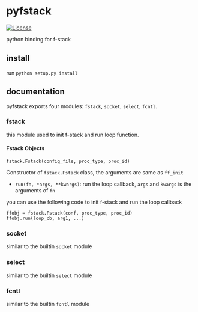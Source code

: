 # pyfstack
[![License](https://img.shields.io/badge/License-BSD%202--Clause-orange.svg)](https://opensource.org/licenses/BSD-2-Clause)

python binding for f-stack

## install
 run `python setup.py install`

## documentation
pyfstack exports four modules: `fstack`, `socket`, `select`, `fcntl`.

### fstack
this module used to init f-stack and run loop function.
#### Fstack Objects
`fstack.Fstack(config_file, proc_type, proc_id)`

Constructor of `fstack.Fstack` class, the arguments are same as `ff_init`
+ `run(fn, *args, **kwargs)`: run the loop callback, `args` and `kwargs` is the arguments of `fn`

you can use the following code to init f-stack and run the loop callback

    ffobj = fstack.Fstack(conf, proc_type, proc_id)
    ffobj.run(loop_cb, arg1, ...)

### socket
similar to the builtin `socket` module

### select
similar to the builtin `select` module

### fcntl
similar to the builtin `fcntl` module
